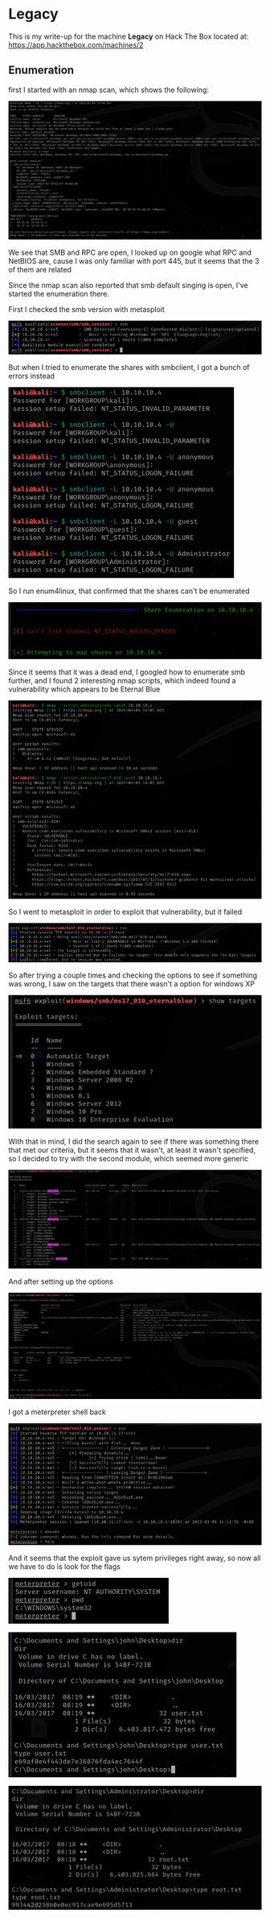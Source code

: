 # Legacy

This is my write-up for the machine **Legacy** on Hack The Box located at: https://app.hackthebox.com/machines/2

## Enumeration

first I started with an nmap scan, which shows the following:

![nmapScan](./res/Legacy/nmapScan.png)

We see that SMB and RPC are open, I looked up on google what RPC and NetBIOS are, cause I was only familiar with port 445, but it seems that the 3 of them are related

Since the nmap scan also reported that smb default singing is open, I've started the enumeration there.

First I checked the smb version with metasploit

![smbVersion](./res/Legacy/smbVersion.png)

But when I tried to enumerate the shares with smbclient, I got a bunch of errors instead

![smbClientErrors](./res/Legacy/smbClientErrors.png)

So I run enum4linux, that confirmed that the shares can't be enumerated

![shareEnumerationEnum4linux](./res/Legacy/shareEnumerationEnum4linux.png)

Since it seems that it was a dead end, I googled how to enumerate smb further, and I found 2 interesting nmap scripts, which indeed found a vulnerability which appears to be Eternal Blue

![nmapScripts](./res/Legacy/nmapScripts.png)

So I went to metasploit in order to exploit that vulnerability, but it failed

![msfEternalBlueFirstExploit](./res/Legacy/msfEternalBlueFirstExploit.png)

So after trying a couple times and checking the options to see if something was wrong, I saw on the targets that there wasn't a option for windows XP

![msfEternalBlueFirstExploitTargets](./res/Legacy/msfEternalBlueFirstExploitTargets.png)

With that in mind, I did the search again to see if there was something there that met our criteria, but it seems that it wasn't, at least it wasn't specified, so I decided to try with the second module, which seemed more generic

![msfEternalBlueSearch](./res/Legacy/msfEternalBlueSearch.png)

And after setting up the options

![msfEternalBlueSecondExploitOptions](./res/Legacy/msfEternalBlueSecondExploitOptions.png)

I got a meterpreter shell back

![msfEternalBlueSecondExploit](./res/Legacy/msfEternalBlueSecondExploit.png)

And it seems that the exploit gave us sytem privileges right away, so now all we have to do is look for the flags

![getuid](./res/Legacy/getuid.png)

![userFlag](./res/Legacy/userFlag.png)

![rootFlag](./res/Legacy/rootFlag.png)
